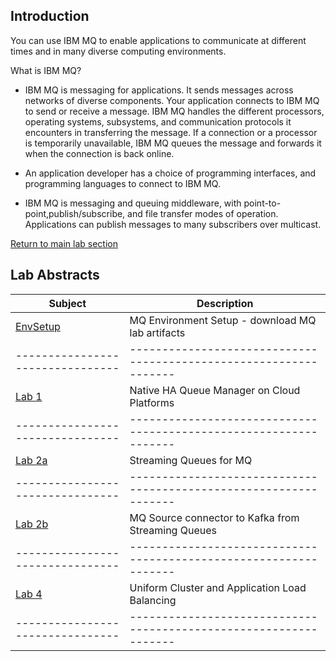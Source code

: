 ## Introduction
You can use IBM MQ to enable applications to communicate at different times and in many diverse computing environments.

What is IBM MQ?

   - IBM MQ is messaging for applications. It sends messages across networks of diverse components. Your application connects to IBM MQ to send or receive a message. IBM MQ handles the different processors, operating systems, subsystems, and communication protocols it encounters in transferring the message. If a connection or a processor is temporarily unavailable, IBM MQ queues the message and forwards it when the connection is back online.

   - An application developer has a choice of programming interfaces, and programming languages to connect to IBM MQ.
   
   - IBM MQ is messaging and queuing middleware, with point-to-point,publish/subscribe, and file transfer modes of operation. Applications can publish messages to many subscribers over multicast.


[Return to main lab section](../index.md#lab-section)



## Lab Abstracts

|  Subject                       | Description                                                                                         |                                                               
|--------------------------------|-----------------------------------------------------------------|
| [EnvSetup](envsetup/mq_setup_steps.md) | MQ Environment Setup - download MQ lab artifacts
|--------------------------------|-----------------------------------------------------------------|
| [Lab 1](Lab_1/Readme.md)       | Native HA Queue Manager on Cloud Platforms                      | 
|--------------------------------|-----------------------------------------------------------------|
| [Lab 2a](Lab_2a/Readme.md)       | Streaming Queues for MQ                       |                                       
|--------------------------------|-----------------------------------------------------------------|
| [Lab 2b](Lab_2b/Readme.md)       | MQ Source connector to Kafka from Streaming Queues                       |                                       
|--------------------------------|-----------------------------------------------------------------|
| [Lab 4](Lab_4/Readme.md)       | Uniform Cluster and Application Load Balancing          |                                     
|--------------------------------|-----------------------------------------------------------------|